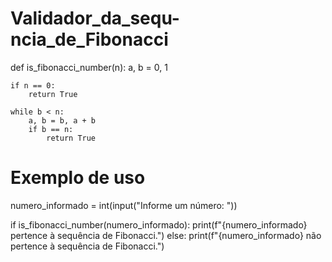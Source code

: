 # Validador_da_sequ-ncia_de_Fibonacci

def is_fibonacci_number(n):
    a, b = 0, 1

    
    if n == 0:
        return True

    while b < n:
        a, b = b, a + b
        if b == n:
            return True


# Exemplo de uso
numero_informado = int(input("Informe um número: "))

if is_fibonacci_number(numero_informado):
    print(f"{numero_informado} pertence à sequência de Fibonacci.")
else:
    print(f"{numero_informado} não pertence à sequência de Fibonacci.")
